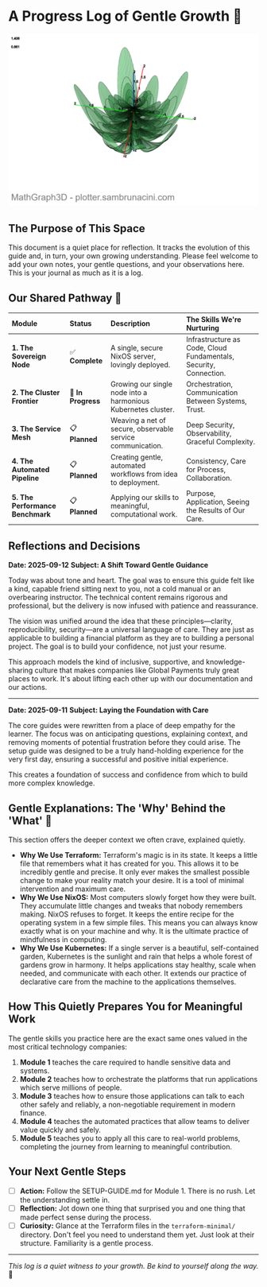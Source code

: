 # A Progress Log of Gentle Growth 💙
![Parametric Flower](parametric-flower-compressed.png)

## The Purpose of This Space

This document is a quiet place for reflection. It tracks the evolution of this guide and, in turn, your own growing understanding. Please feel welcome to add your own notes, your gentle questions, and your observations here. This is your journal as much as it is a log.

## Our Shared Pathway 💙

| Module | Status | Description | The Skills We're Nurturing |
| :--- | :--- | :--- | :--- |
| **1. The Sovereign Node** | ✅ **Complete** | A single, secure NixOS server, lovingly deployed. | Infrastructure as Code, Cloud Fundamentals, Security, Connection. |
| **2. The Cluster Frontier** | 🚧 **In Progress** | Growing our single node into a harmonious Kubernetes cluster. | Orchestration, Communication Between Systems, Trust. |
| **3. The Service Mesh** | 📋 **Planned** | Weaving a net of secure, observable service communication. | Deep Security, Observability, Graceful Complexity. |
| **4. The Automated Pipeline** | 📋 **Planned** | Creating gentle, automated workflows from idea to deployment. | Consistency, Care for Process, Collaboration. |
| **5. The Performance Benchmark** | 📋 **Planned** | Applying our skills to meaningful, computational work. | Purpose, Application, Seeing the Results of Our Care. |

## Reflections and Decisions

**Date: 2025-09-12**
**Subject: A Shift Toward Gentle Guidance**

Today was about tone and heart. The goal was to ensure this guide felt like a kind, capable friend sitting next to you, not a cold manual or an overbearing instructor. The technical content remains rigorous and professional, but the delivery is now infused with patience and reassurance.

The vision was unified around the idea that these principles—clarity, reproducibility, security—are a universal language of care. They are just as applicable to building a financial platform as they are to building a personal project. The goal is to build your confidence, not just your resume.

This approach models the kind of inclusive, supportive, and knowledge-sharing culture that makes companies like Global Payments truly great places to work. It's about lifting each other up with our documentation and our actions.

---
**Date: 2025-09-11**
**Subject: Laying the Foundation with Care**

The core guides were rewritten from a place of deep empathy for the learner. The focus was on anticipating questions, explaining context, and removing moments of potential frustration before they could arise. The setup guide was designed to be a truly hand-holding experience for the very first day, ensuring a successful and positive initial experience.

This creates a foundation of success and confidence from which to build more complex knowledge.

## Gentle Explanations: The 'Why' Behind the 'What' 💙

This section offers the deeper context we often crave, explained quietly.

*   **Why We Use Terraform:** Terraform's magic is in its state. It keeps a little file that remembers what it has created for you. This allows it to be incredibly gentle and precise. It only ever makes the smallest possible change to make your reality match your desire. It is a tool of minimal intervention and maximum care.
*   **Why We Use NixOS:** Most computers slowly forget how they were built. They accumulate little changes and tweaks that nobody remembers making. NixOS refuses to forget. It keeps the entire recipe for the operating system in a few simple files. This means you can always know exactly what is on your machine and why. It is the ultimate practice of mindfulness in computing.
*   **Why We Use Kubernetes:** If a single server is a beautiful, self-contained garden, Kubernetes is the sunlight and rain that helps a whole forest of gardens grow in harmony. It helps applications stay healthy, scale when needed, and communicate with each other. It extends our practice of declarative care from the machine to the applications themselves.

## How This Quietly Prepares You for Meaningful Work

The gentle skills you practice here are the exact same ones valued in the most critical technology companies:

1.  **Module 1** teaches the care required to handle sensitive data and systems.
2.  **Module 2** teaches how to orchestrate the platforms that run applications which serve millions of people.
3.  **Module 3** teaches how to ensure those applications can talk to each other safely and reliably, a non-negotiable requirement in modern finance.
4.  **Module 4** teaches the automated practices that allow teams to deliver value quickly and safely.
5.  **Module 5** teaches you to apply all this care to real-world problems, completing the journey from learning to meaningful contribution.

## Your Next Gentle Steps

-   [ ] **Action:** Follow the SETUP-GUIDE.md for Module 1. There is no rush. Let the understanding settle in.
-   [ ] **Reflection:** Jot down one thing that surprised you and one thing that made perfect sense during the process.
-   [ ] **Curiosity:** Glance at the Terraform files in the `terraform-minimal/` directory. Don't feel you need to understand them yet. Just look at their structure. Familiarity is a gentle process.

---
*This log is a quiet witness to your growth. Be kind to yourself along the way.* 💙
